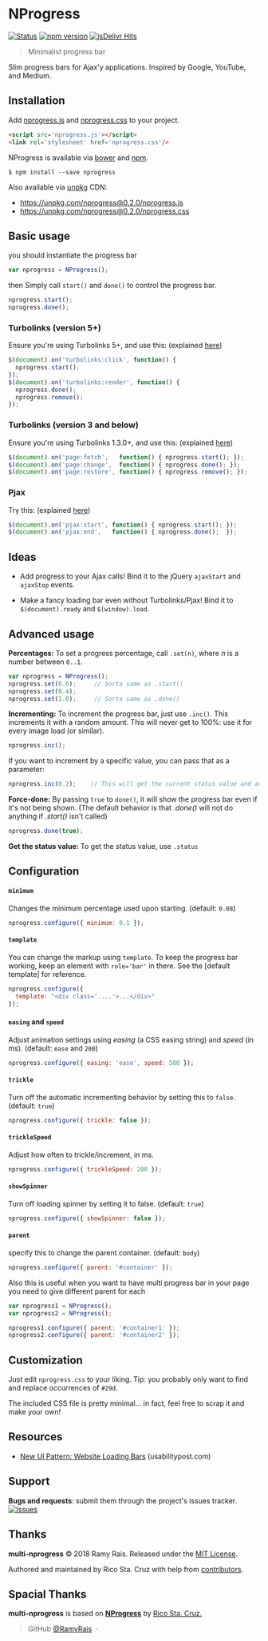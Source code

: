 NProgress
=========

[![Status](https://api.travis-ci.org/RamyRais/multi-nprogress.svg?branch=master)](http://travis-ci.org/rstacruz/nprogress) 
[![npm version](https://img.shields.io/npm/v/multi-nprogress.png)](https://npmjs.org/package/multi-nprogress "View this project on npm")
[![jsDelivr Hits](https://data.jsdelivr.com/v1/package/npm/multi-nprogress/badge?style=rounded)](https://www.jsdelivr.com/package/npm/multi-nprogress)

> Minimalist progress bar

Slim progress bars for Ajax'y applications. Inspired by Google, YouTube, and
Medium.

Installation
------------

Add [nprogress.js] and [nprogress.css] to your project.

```html
<script src='nprogress.js'></script>
<link rel='stylesheet' href='nprogress.css'/>
```

NProgress is available via [bower] and [npm].

    $ npm install --save nprogress

Also available via [unpkg] CDN:

- https://unpkg.com/nprogress@0.2.0/nprogress.js
- https://unpkg.com/nprogress@0.2.0/nprogress.css

[bower]: http://bower.io/search/?q=nprogress
[npm]: https://www.npmjs.org/package/nprogress
[unpkg]: https://unpkg.com/

Basic usage
-----------
you should instantiate the progress bar
~~~ js
var nprogress = NProgress();
~~~

then Simply call `start()` and `done()` to control the progress bar.

~~~ js
nprogress.start();
nprogress.done();
~~~

### Turbolinks (version 5+)
Ensure you're using Turbolinks 5+, and use
this: (explained [here](https://github.com/rstacruz/nprogress/issues/8#issuecomment-239107109))

~~~ js
$(document).on('turbolinks:click', function() {
  nprogress.start();
});
$(document).on('turbolinks:render', function() {
  nprogress.done();
  nprogress.remove();
});
~~~

### Turbolinks (version 3 and below)
Ensure you're using Turbolinks 1.3.0+, and use
this: (explained [here](https://github.com/rstacruz/nprogress/issues/8#issuecomment-23010560))

~~~ js
$(document).on('page:fetch',   function() { nprogress.start(); });
$(document).on('page:change',  function() { nprogress.done(); });
$(document).on('page:restore', function() { nprogress.remove(); });
~~~

### Pjax
Try this: (explained [here](https://github.com/rstacruz/nprogress/issues/22#issuecomment-36540472))

~~~ js
$(document).on('pjax:start', function() { nprogress.start(); });
$(document).on('pjax:end',   function() { nprogress.done();  });
~~~

Ideas
-----

 * Add progress to your Ajax calls! Bind it to the jQuery `ajaxStart` and
 `ajaxStop` events.

 * Make a fancy loading bar even without Turbolinks/Pjax! Bind it to
 `$(document).ready` and `$(window).load`.

Advanced usage
--------------

__Percentages:__ To set a progress percentage, call `.set(n)`, where *n* is a
number between `0..1`.

~~~ js
var nprogress = NProgress();
nprogress.set(0.0);     // Sorta same as .start()
nprogress.set(0.4);
nprogress.set(1.0);     // Sorta same as .done()
~~~

__Incrementing:__ To increment the progress bar, just use `.inc()`. This
increments it with a random amount. This will never get to 100%: use it for
every image load (or similar).

~~~ js
nprogress.inc();
~~~

If you want to increment by a specific value, you can pass that as a parameter:

~~~ js
nprogress.inc(0.2);    // This will get the current status value and adds 0.2 until status is 0.994
~~~

__Force-done:__ By passing `true` to `done()`, it will show the progress bar
even if it's not being shown. (The default behavior is that *.done()* will not
    do anything if *.start()* isn't called)

~~~ js
nprogress.done(true);
~~~

__Get the status value:__ To get the status value, use `.status`

Configuration
-------------

#### `minimum`
Changes the minimum percentage used upon starting. (default: `0.08`)

~~~ js
nprogress.configure({ minimum: 0.1 });
~~~

#### `template`
You can change the markup using `template`. To keep the progress
bar working, keep an element with `role='bar'` in there. See the [default template]
for reference.

~~~ js
nprogress.configure({
  template: "<div class='....'>...</div>"
});
~~~

#### `easing` and `speed`
Adjust animation settings using *easing* (a CSS easing string)
and *speed* (in ms). (default: `ease` and `200`)

~~~ js
nprogress.configure({ easing: 'ease', speed: 500 });
~~~

#### `trickle`
Turn off the automatic incrementing behavior by setting this to `false`. (default: `true`)

~~~ js
nprogress.configure({ trickle: false });
~~~

#### `trickleSpeed`
Adjust how often to trickle/increment, in ms.

~~~ js
nprogress.configure({ trickleSpeed: 200 });
~~~

#### `showSpinner`
Turn off loading spinner by setting it to false. (default: `true`)

~~~ js
nprogress.configure({ showSpinner: false });
~~~

#### `parent`
specify this to change the parent container. (default: `body`)

~~~ js
nprogress.configure({ parent: '#container' });
~~~

Also this is useful when you want to have multi progress bar in your page you need to give different parent for each
~~~ js
var nprogress1 = NProgress();
var nprogress2 = NProgress();

nprogress1.configure({ parent: '#container1' });
nprogress2.configure({ parent: '#container2' });
~~~
Customization
-------------

Just edit `nprogress.css` to your liking. Tip: you probably only want to find
and replace occurrences of `#29d`.

The included CSS file is pretty minimal... in fact, feel free to scrap it and
make your own!

Resources
---------

 * [New UI Pattern: Website Loading Bars](http://www.usabilitypost.com/2013/08/19/new-ui-pattern-website-loading-bars/) (usabilitypost.com)

Support
-------

__Bugs and requests__: submit them through the project's issues tracker.<br>
[![Issues](http://img.shields.io/github/issues/RamyRais/multi-nprogress.svg)]( https://github.com/RamyRais/multi-nprogress/issues )


Thanks
------
**multi-nprogress** © 2018 Ramy Rais. Released under the [MIT License].<br> 

Authored and maintained by Rico Sta. Cruz with help from [contributors].



Spacial Thanks
------
**multi-nprogress** is based on [**NProgress**](https://github.com/rstacruz/nprogress) by [Rico Sta. Cruz.](http://ricostacruz.com) <br>


> GitHub [@RamyRais](https://github.com/RamyRais) &nbsp;&middot;&nbsp;

<!-- 
LINKS
-->
[nprogress.js]: https://github.com/RamyRais/multi-nprogress/blob/master/nprogress.js
[nprogress.css]: https://github.com/RamyRais/multi-nprogress/blob/master/nprogress.css

[MIT License]: http://mit-license.org/
[contributors]: http://github.com/RamyRais/multi-nprogress/contributors